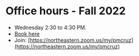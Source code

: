 # Office hours - Fall 2022

- Wednesday 2:30 to 4:30 PM.
- [Book here](https://outlook.office365.com/owa/calendar/PedroCruzOfficeHours1@northeastern.onmicrosoft.com/bookings/)
- Join: [https://northeastern.zoom.us/my/pmcruz](https://northeastern.zoom.us/my/pmcruz)


